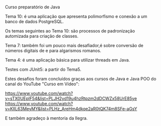 Curso preparatório de Java

Tema 10: é uma aplicação que apresenta polimorfismo e conexão a um banco de dados PostgreSQL.

Os temas seguintes ao Tema 10: são processos de padronização automizada para criação de classes.

Tema 7: também foi um pouco mais desafiador,é sobre conversão de números digitais de e para algarismos romanos.

Tema 4: é uma aplicação básica para utilizar threads em Java.

Testes com JUnit5: a partir do Tema5.


Estes desafios foram concluídos graças aos cursos de Java e Java POO do canal do YouTube "Curso em Vídeo":

https://www.youtube.com/watch?v=sTX0UEplF54&list=PLJH2yd19u4hzRtpzm2dDCWZx58UrE85ye
https://www.youtube.com/watch?v=KlIL63MeyMY&list=PLHz_AreHm4dkqe2aR0tQK74m8SFe-aGsY

E também agradeço à mentoria da Ilegra.
